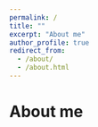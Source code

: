 ```yaml
---
permalink: /
title: ""
excerpt: "About me"
author_profile: true
redirect_from: 
  - /about/
  - /about.html
---
```

About me
======
